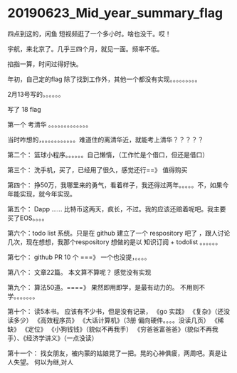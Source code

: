 # 20190623_Mid_year_summary_flag


四点到这的，闲鱼 短视频逛了一个多小时。啥也没干。哎！ 


宇航，来北京了。几乎三四个月，就见一面。频率不低。


掐指一算，时间过得好快。


年初，自己定的flag 除了找到工作外，其他一个都没有实现。。。。。。。。。

2月13号写的。。。。。。

写了 18 flag 

第一个 考清华  。。。。。。。。。。。。。

当时咋想的，。。。。。。。。。。。难道住的离清华近，就能考上清华？？？？？

第二个： 篮球小程序。。。。。。自己懒惰，（工作忙是个借口，但还是借口）

第三个： 洗手机，买了，已经用了很久，感觉还行==》 值得购买

第四个：  挣50万，我哪里来的勇气，看着样子，我还得过两年。。。。。不，如果今年能实现，就今年实现。

第五个： Dapp  ......  比特币这两天，疯长，不过。我的应该还赔着呢吧。我主要买了EOS。。。。

第六个：todo list 系统。只是在 github 建立了一个 respository 吧了 ，跟人讨论几次，现在想想，我那个respository 想做的是以 知识订阅 + todolist 。。。。。。

第七个： github PR 10 个  ===》 一个也没提，。。。。

第八个： 文章22篇。  本文算不算呢？  感觉没有实现

第九个： 算法50道。====》 果然即用即学，是最有动力的。 不用则不学。。。。。。。

第十个： 读5本书。 应该有不少书，但是没有记录，  《go 实践》 《复杂》（还没读多少） 《高效程序员》 《大话计算机》（3册 偏向硬件。。。。没读几页）  《稀缺》 《定位》 《小狗钱钱》（貌似不再我手） 《穷爸爸富爸爸》（貌似不再我手）、《经济学讲义》（一点没读）  

第十一个： 找女朋友，被内蒙的姑娘晃了一把。晃的心神俱疲，两周吧。真是让人失望。
          何以为继,对人






